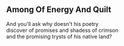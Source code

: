 Among Of Energy And Quilt
-------------------------
And you'll ask why doesn't his poetry  
discover of promises and shadess of crimson  
and the promising trysts of his native land?  
